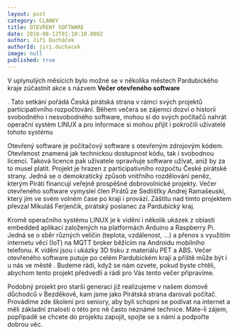 ```yaml
---
layout: post
category: CLANKY
title: OTEVŘENÝ SOFTWARE
date: 2018-08-12T01:10:10.000Z
author: Jiří Ducháček
authorId: jiri.duchacek
image: null
published: true
---
```

V uplynulých měsících bylo možné se v několika  městech Pardubického kraje zúčastnit akce s názvem **Večer otevřeného software**

. Tato setkání pořádá Česká pirátská strana v rámci svých projektů participativního rozpočtování. Během večera se zájemci dozví o historii svobodného i nesvobodného software, mohou si do svých počítačů nahrát operační systém LINUX a pro informace si mohou přijít i pokročilí uživatelé tohoto systému

Otevřený software je počítačový software s otevřeným zdrojovým kódem. Otevřenost znamená jak technickou dostupnost kódu, tak i svobodnou licenci. Taková licence pak uživatele opravňuje software užívat, aniž by za to musel platit. Projekt je hrazen z participativního rozpočtu České pirátské strany. Jedná se o demokratický způsob vnitřního rozdělování peněz, kterým Piráti financují veřejně prospěšné dobrovolnické projekty.  Večer otevřeného software vymyslel člen Pirátů ze Sedlíšťky Andrej Ramašeuski, který jím ve svém volném čase po kraji i provází. Záštitu nad tímto projektem převzal Mikuláš Ferjenčík, pirátský poslanec za Pardubický kraj.

Kromě operačního systému LINUX je k vidění i několik ukázek z oblasti embedded aplikací založených na platformách Arduino a Raspberry Pi. Jedná se o sběr různých veličin (teplota, vzdálenost, …) a přenos s využitím internetu věcí (IoT) na MQTT broker běžícím na Androidu mobilního telefonu. K vidění jsou i ukázky 3D tisku z materiálu PET a ABS. 
Večer otevřeného software putuje po celém Pardubickém kraji a příště může být i u nás  ve městě . Budeme rádi, když se nám ozvete, pokud byste chtěli, abychom tento projekt předvedli a rádi pro Vás tento večer připravíme. 

Podobný projekt pro starší generaci již realizujeme v našem domově důchodců v Bezděkově, kam jsme jako Pirátská strana darovali počítač. Provádíme zde školení pro seniory, aby byli schopni se podívat na internet a měli základní znalosti o této pro ně často neznámé technice.
Máte-li zájem, popřípadě se chcete do projektu zapojit, spojte se s námi a podpořte dobrou věc.
